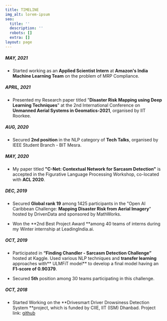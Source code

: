 ```yaml
---
title: TIMELINE
img_alt: lorem-ipsum
seo:
  title: ''
  description: ''
  robots: []
  extra: []
layout: page
---
```

##### MAY, 2021

*   Started working as an **Applied Scientist Intern** at **Amazon's India Machine Learning Team** on the problem of MRP Compliance.



##### APRIL, 2021

*   Presented my Research paper titled "**Disaster Risk Mapping using Deep Learning Techniques**" at the 2nd International Conference on **Unmanned Aerial Systems in Geomatics-2021**, organised by IIT Roorkee.



##### AUG, 2020

*   Secured **2nd position** in the NLP category of **Tech Talks**, organised by IEEE Student Branch - BIT Mesra.



##### MAY, 2020

*   My paper titled **"C-Net: Contextual Network for Sarcasm Detection"** is accepted in the Figurative Language Processing Workshop, co-located with **ACL 2020**.



##### DEC, 2019

*   Secured **Global rank 19** among 1425 participants in the  "Open AI Caribbean Challenge: **Mapping Disaster Risk from Aerial Imagery**" hosted by DrivenData and sponsored by MathWorks.

*   Won the **2nd Best Project Award **among 40 teams of interns during my Winter internship at LeadingIndia.ai.



##### OCT, 2019

*   Participated in **“Finding Chandler - Sarcasm Detection Challenge”** hosted at Kaggle. Used various NLP techniques and **transfer learning** approaches with** ULMFiT model** to develop a final model having an **F1-score of 0.90379**.

*   Secured **5th** position among 30 teams participating in this challenge.



##### OCT, 2018

*   Started Working on the **Drivesmart Driver Drowsiness Detection System **project, which is funded by CIIE, IIT (ISM) Dhanbad. Project link: [github](https://github.com/apurva1112/eyetracking)
